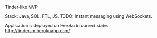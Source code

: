 Tinder-like MVP

Stack: Java, SQL, FTL, JS.
TODO: Instant messaging using WebSockets.

Application is deployed on Heroku in current state: http://tinderam.herokuapp.com/
